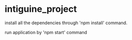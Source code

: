 # intiguine_project


install all the dependencies through 'npm install' command.

run application by 'npm start' command
